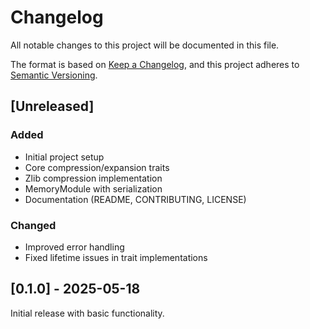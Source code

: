 # Changelog

All notable changes to this project will be documented in this file.

The format is based on [Keep a Changelog](https://keepachangelog.com/en/1.0.0/),
and this project adheres to [Semantic Versioning](https://semver.org/spec/v2.0.0.html).

## [Unreleased]

### Added
- Initial project setup
- Core compression/expansion traits
- Zlib compression implementation
- MemoryModule with serialization
- Documentation (README, CONTRIBUTING, LICENSE)

### Changed
- Improved error handling
- Fixed lifetime issues in trait implementations

## [0.1.0] - 2025-05-18

Initial release with basic functionality.